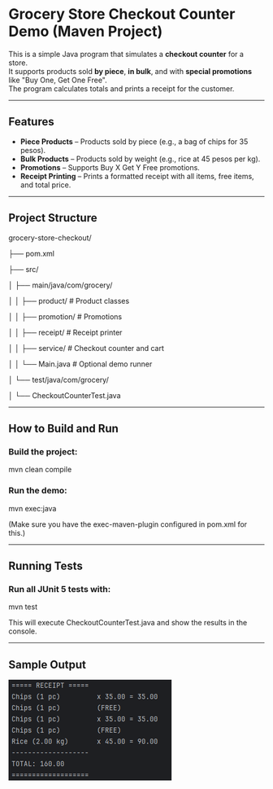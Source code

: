 # Grocery Store Checkout Counter Demo (Maven Project)

This is a simple Java program that simulates a **checkout counter** for a store.  
It supports products sold **by piece**, **in bulk**, and with **special promotions** like "Buy One, Get One Free".  
The program calculates totals and prints a receipt for the customer.

---

## Features

- **Piece Products** – Products sold by piece (e.g., a bag of chips for 35 pesos).
- **Bulk Products** – Products sold by weight (e.g., rice at 45 pesos per kg).
- **Promotions** – Supports Buy X Get Y Free promotions.
- **Receipt Printing** – Prints a formatted receipt with all items, free items, and total price.

---

## Project Structure

grocery-store-checkout/

├── pom.xml

├── src/

│   ├── main/java/com/grocery/

│   │   ├── product/        # Product classes

│   │   ├── promotion/      # Promotions

│   │   ├── receipt/        # Receipt printer

│   │   ├── service/        # Checkout counter and cart

│   │   └── Main.java       # Optional demo runner

│   └── test/java/com/grocery/

│       └── CheckoutCounterTest.java


---
## How to Build and Run

### Build the project:

mvn clean compile


### Run the demo:

mvn exec:java


(Make sure you have the exec-maven-plugin configured in pom.xml for this.)

---
## Running Tests

### Run all JUnit 5 tests with:

mvn test

This will execute CheckoutCounterTest.java and show the results in the console.

---

## Sample Output

![img.png](img.png)
